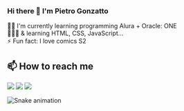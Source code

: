 ### Hi there 👋 I'm Pietro Gonzatto

 👩‍💻  I'm currently learning programming Alura + Oracle: ONE 
  <br>
  👩🏻‍🎨 & learning  HTML, CSS, JavaScript... 
  <br>
 ⚡ Fun fact: I love comics S2
  <br>
  
  
  ## 📫 How to reach me
<!-- <a href=""><img  src="https://img.shields.io/badge/Website-FF5244?style=for-the-badge&logo=website&logoColor=white"></a> -->
<a href="mailto:gonzattopietro@gmail.com"><img  src="https://img.shields.io/badge/-Email-%23333?style=for-the-badge&logo=gmail&logoColor=white"/><a/>
<a href="https://www.linkedin.com/in/pietro-gonzatto-b8bb69190/" target="_blank"><img src="https://img.shields.io/badge/-LinkedIn-%230077B5?style=for-the-badge&logo=linkedin&logoColor=white" target="_blank"></a> 
<a href="https://www.instagram.com/pietro_g.p/" target="_blank"><img src="https://img.shields.io/badge/-Instagram-%23E4405F?style=for-the-badge&logo=instagram&logoColor=white" target="_blank"></a>

![Snake animation](https://github.com/Pietrogp/Pietrogp/blob/output/github-contribution-grid-snake.svg)
